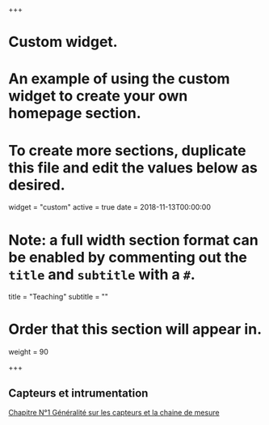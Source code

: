 +++
# Custom widget.
# An example of using the custom widget to create your own homepage section.
# To create more sections, duplicate this file and edit the values below as desired.
widget = "custom"
active = true
date = 2018-11-13T00:00:00

# Note: a full width section format can be enabled by commenting out the `title` and `subtitle` with a `#`.
title = "Teaching"
subtitle = ""

# Order that this section will appear in.
weight = 90

+++
## Capteurs et intrumentation

[Chapitre N°1 Généralité sur les capteurs et la chaine de mesure](https://github.com/Bouchenemehdi24/Bouchenemehdi/blob/master/content/teaching/sensors/Chapitre-1.pdf) </br>

